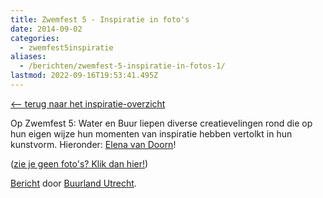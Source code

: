 ```yaml
---
title: Zwemfest 5 - Inspiratie in foto's
date: 2014-09-02
categories:
  - zwemfest5inspiratie
aliases:
  - /berichten/zwemfest-5-inspiratie-in-fotos-1/
lastmod: 2022-09-16T19:53:41.495Z
---
```

[<-- terug naar het inspiratie-overzicht](/berichten/zwemfest-5-in-tekst-en-beeld/)  


Op Zwemfest 5: Water en Buur liepen diverse creatievelingen rond die op hun eigen wijze hun momenten van inspiratie hebben vertolkt in hun kunstvorm. Hieronder: [Elena van Doorn](https://www.facebook.com/elena.vandoorn?fref=ts)!
<!--more-->
([zie je geen foto's? Klik dan hier!](https://www.facebook.com/media/set/?set=a.719892784750431.1073741838.383903588349354&type=3))

[Bericht](https://www.facebook.com/media/set/?set=a.719892784750431.1073741838.383903588349354&type=1) door [Buurland Utrecht](https://www.facebook.com/buurland.utrecht).
